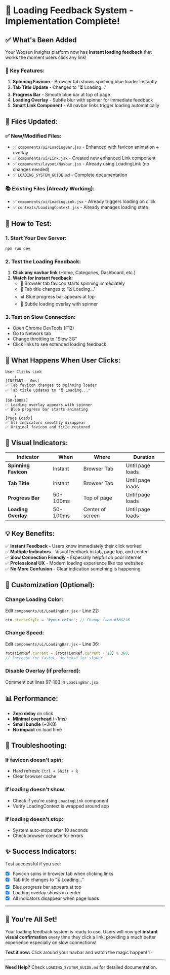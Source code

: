 # 🎉 Loading Feedback System - Implementation Complete!

## ✅ What's Been Added

Your Woxsen Insights platform now has **instant loading feedback** that works the moment users click any link!

### 🔄 Key Features:

1. **Spinning Favicon** - Browser tab shows spinning blue loader instantly
2. **Tab Title Update** - Changes to "⏳ Loading..." 
3. **Progress Bar** - Smooth blue bar at top of page
4. **Loading Overlay** - Subtle blur with spinner for immediate feedback
5. **Smart Link Component** - All navbar links trigger loading automatically

## 📁 Files Updated:

### ✅ New/Modified Files:
- ✅ `components/ui/LoadingBar.jsx` - Enhanced with favicon animation + overlay
- ✅ `components/ui/Link.jsx` - Created new enhanced Link component
- ✅ `components/layout/Navbar.jsx` - Already using LoadingLink (no changes needed)
- ✅ `LOADING_SYSTEM_GUIDE.md` - Complete documentation

### 📚 Existing Files (Already Working):
- ✅ `components/ui/LoadingLink.jsx` - Already triggers loading on click
- ✅ `contexts/LoadingContext.jsx` - Already manages loading state

## 🚀 How to Test:

### 1. Start Your Dev Server:
```bash
npm run dev
```

### 2. Test the Loading Feedback:
1. **Click any navbar link** (Home, Categories, Dashboard, etc.)
2. **Watch for instant feedback:**
   - 🔵 Browser tab favicon starts spinning immediately
   - 📝 Tab title changes to "⏳ Loading..."
   - 📊 Blue progress bar appears at top
   - 💫 Subtle loading overlay with spinner

### 3. Test on Slow Connection:
- Open Chrome DevTools (F12)
- Go to Network tab
- Change throttling to "Slow 3G"
- Click links to see extended loading feedback

## 🎯 What Happens When User Clicks:

```
User Clicks Link
    ↓
[INSTANT - 0ms]
✅ Tab favicon changes to spinning loader
✅ Tab title updates to "⏳ Loading..."
    ↓
[50-100ms]
✅ Loading overlay appears with spinner  
✅ Blue progress bar starts animating
    ↓
[Page Loads]
✅ All indicators smoothly disappear
✅ Original favicon and title restored
```

## 🎨 Visual Indicators:

| Indicator | When | Where | Duration |
|-----------|------|-------|----------|
| **Spinning Favicon** | Instant | Browser Tab | Until page loads |
| **Tab Title** | Instant | Browser Tab | Until page loads |
| **Progress Bar** | 50-100ms | Top of page | Until page loads |
| **Loading Overlay** | 50-100ms | Center of screen | Until page loads |

## 💡 Key Benefits:

✅ **Instant Feedback** - Users know immediately their click worked  
✅ **Multiple Indicators** - Visual feedback in tab, page top, and center  
✅ **Slow Connection Friendly** - Especially helpful on poor internet  
✅ **Professional UX** - Modern loading experience like top websites  
✅ **No More Confusion** - Clear indication something is happening  

## 🔧 Customization (Optional):

### Change Loading Color:
Edit `components/ui/LoadingBar.jsx` - Line 22:
```jsx
ctx.strokeStyle = '#your-color'; // Change from #3b82f6
```

### Change Speed:
Edit `components/ui/LoadingBar.jsx` - Line 36:
```jsx
rotationRef.current = (rotationRef.current + 10) % 360;
// Increase for faster, decrease for slower
```

### Disable Overlay (if preferred):
Comment out lines 97-103 in `LoadingBar.jsx`

## 📊 Performance:

- **Zero delay** on click
- **Minimal overhead** (~1ms)
- **Small bundle** (~3KB)
- **No impact** on load time

## 🐛 Troubleshooting:

### If favicon doesn't spin:
- Hard refresh: `Ctrl + Shift + R`
- Clear browser cache

### If loading doesn't show:
- Check if you're using `LoadingLink` component
- Verify LoadingContext is wrapped around app

### If loading doesn't stop:
- System auto-stops after 10 seconds
- Check browser console for errors

## ✨ Success Indicators:

Test successful if you see:
- [x] Favicon spins in browser tab when clicking links
- [x] Tab title changes to "⏳ Loading..."
- [x] Blue progress bar appears at top
- [x] Loading overlay shows in center
- [x] All indicators disappear when page loads

---

## 🎉 You're All Set!

Your loading feedback system is ready to use. Users will now get **instant visual confirmation** every time they click a link, providing a much better experience especially on slow connections!

**Test it now:** Click around your navbar and watch the magic happen! ✨

---

**Need Help?** Check `LOADING_SYSTEM_GUIDE.md` for detailed documentation.
